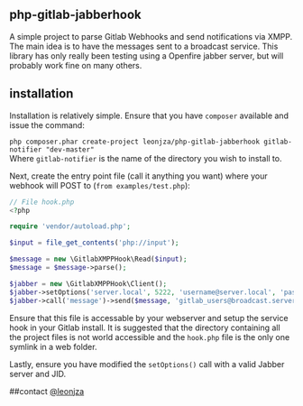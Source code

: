## php-gitlab-jabberhook

A simple project to parse Gitlab Webhooks and send notifications via XMPP.  
The main idea is to have the messages sent to a broadcast service. This library has only really been testing using a Openfire jabber server, but will probably work fine on many others.

## installation
Installation is relatively simple. Ensure that you have `composer` available and issue the command:

`php composer.phar create-project leonjza/php-gitlab-jabberhook gitlab-notifier "dev-master"`  
Where `gitlab-notifier` is the name of the directory you wish to install to. 

Next, create the entry point file (call it anything you want) where your webhook will POST to (`from examples/test.php`):

```php
// File hook.php
<?php

require 'vendor/autoload.php';

$input = file_get_contents('php://input');

$message = new \GitlabXMPPHook\Read($input);
$message = $message->parse();

$jabber = new \GitlabXMPPHook\Client();
$jabber->setOptions('server.local', 5222, 'username@server.local', 'password');
$jabber->call('message')->send($message, 'gitlab_users@broadcast.server.local');
```

Ensure that this file is accessable by your webserver and setup the service hook in your Gitlab install. It is suggested that the directory containing all the project files is not world accessible and the `hook.php` file is the only one symlink in a web folder.

Lastly, ensure you have modified the `setOptions()` call with a valid Jabber server and JID.

##contact
[@leonjza](https://twitter.com/leonjza)

